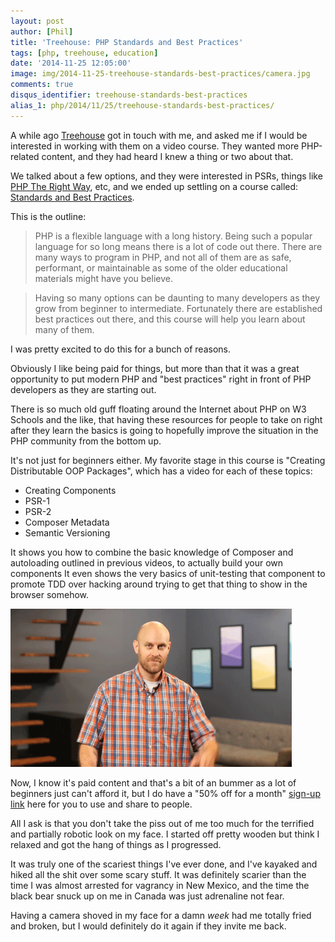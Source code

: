 ```yaml
---
layout: post
author: [Phil]
title: 'Treehouse: PHP Standards and Best Practices'
tags: [php, treehouse, education]
date: '2014-11-25 12:05:00'
image: img/2014-11-25-treehouse-standards-best-practices/camera.jpg
comments: true
disqus_identifier: treehouse-standards-best-practices
alias_1: php/2014/11/25/treehouse-standards-best-practices/
---
```


A while ago [Treehouse] got in touch with me, and asked me if I would be interested in working with them on a video course. They wanted more PHP-related content, and they had heard I knew a thing or two about that.

We talked about a few options, and they were interested in PSRs, things like [PHP The Right Way], etc, and we ended up settling on a course called: [Standards and Best Practices].

This is the outline:

> PHP is a flexible language with a long history. Being such a popular language for so long means there is a lot of code out there. There are many ways to program in PHP, and not all of them are as safe, performant, or maintainable as some of the older educational materials might have you believe.

> Having so many options can be daunting to many developers as they grow from beginner to intermediate. Fortunately there are established best practices out there, and this course will help you learn about many of them.

I was pretty excited to do this for a bunch of reasons. 

Obviously I like being paid for things, but more than that it was a great opportunity to put modern PHP and "best practices" right in front of PHP developers as they are starting out. 

There is so much old guff floating around the Internet about PHP on W3 Schools and the like, that having these resources for people to take on right after they learn the basics is going to hopefully improve the situation in the PHP community from the bottom up.

It's not just for beginners either. My favorite stage in this course is "Creating Distributable OOP Packages", which has a video for each of these topics:

* Creating Components
* PSR-1
* PSR-2
* Composer Metadata
* Semantic Versioning

It shows you how to combine the basic knowledge of Composer and autoloading outlined in previous videos, to actually build your own components It even shows the very basics of unit-testing that component to promote TDD over hacking around trying to get that thing to show in the browser somehow. 

![Somebody else will expanding upon unit-testing a whole lot more in the future.](img/2014-11-25-treehouse-standards-best-practices/grumpy-gives-no-fks.gif)

Now, I know it's paid content and that's a bit of an bummer as a lot of beginners just can't afford it, but I do have a "50% off for a month" [sign-up link] here for you to use and share to people. 

All I ask is that you don't take the piss out of me too much for the terrified and partially robotic look on my face. I started off pretty wooden but think I relaxed and got the hang of things as I progressed.

It was truly one of the scariest things I've ever done, and I've kayaked and hiked all the shit over some scary stuff. It was definitely scarier than the time I was almost arrested for vagrancy in New Mexico, and the time the black bear snuck up on me in Canada was just adrenaline not fear.

Having a camera shoved in my face for a damn _week_ had me totally fried and broken, but I would definitely do it again if they invite me back.

[PHP The Right Way]: http://www.phptherightway.com/
[Standards and Best Practices]: http://teamtreehouse.com/library/standards-and-best-practices
[Treehouse]: http://teamtreehouse.com/
[sign-up link]: https://teamtreehouse.com/signup_code/PhilSturgeon50
